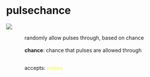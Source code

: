 
<a name=pulsechance></a><br>
# <b>pulsechance</b>
<img src="../images/pulsechance.png"><br>
<div style="display:inline-block;margin-left:50px;">
randomly allow pulses through, based on chance<br/><br/>
<b>chance</b>: chance that pulses are allowed through<br>

<br>accepts: <font color=yellow>pulses</font> <br></div>
